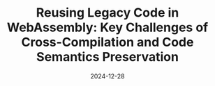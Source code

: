 ---
title: "Reusing Legacy Code in WebAssembly: Key Challenges of Cross-Compilation and Code Semantics Preservation"
collection: publications
category: manuscripts
date: "2024-12-28"
venue: 'Arxiv Preprint'
paperurl: 'https://arxiv.org/abs/2412.20258'
---